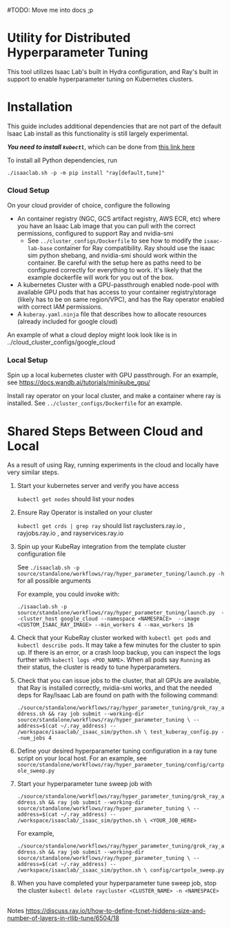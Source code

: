 #TODO: Move me into docs ;p

# Utility for Distributed Hyperparameter Tuning

This tool utilizes Isaac Lab's built in Hydra configuration, and Ray's built in support
to enable hyperparameter tuning on Kubernetes clusters.


# Installation

This guide includes additional dependencies that are not part of the default Isaac Lab install
as this functionality is still largely experimental.

***You need to install `kubectl`***, which can be done from [this link here](https://kubernetes.io/docs/tasks/tools/)

To install all Python dependencies, run

```
./isaaclab.sh -p -m pip install "ray[default,tune]"
```

### Cloud Setup

On your cloud provider of choice, configure the following

- An container registry (NGC, GCS artifact registry, AWS ECR, etc) where you have
	an Isaac Lab image that you can pull with the correct permissions, configured to 
	support Ray and nvidia-smi
	- See ```../cluster_configs/Dockerfile``` to see how to modify the ```isaac-lab-base```
		container for Ray compatibility. Ray should use the isaac sim python shebang, and nvidia-smi
		should work within the container. Be careful with the setup here as 
		paths need to be configured correctly for everything to work. It's likely that
		the example dockerfile will work for you out of the box.
- A kubernetes Cluster with a GPU-passthrough enabled node-pool with available
	GPU pods that has access to your container registry/storage (likely has to be on same region/VPC), 
	and has the Ray operator enabled with correct IAM permissions. 
- A ``kuberay.yaml.ninja`` file that describes how to allocate resources (already included for
	google cloud)

An example of what a cloud deploy might look look like is in ../cloud_cluster_configs/google_cloud


### Local Setup
Spin up a local kubernetes cluster with GPU passthrough.
For an example, see https://docs.wandb.ai/tutorials/minikube_gpu/

Install ray operator on your local cluster, and make a container where ray is installed. 
See ``../cluster_configs/Dockerfile`` for an example.


# Shared Steps Between Cloud and Local
As a result of using Ray, running experiments in the cloud and locally have very similar steps.

1. Start your kubernetes server and verify you have access

	``kubectl get nodes`` should list your nodes

2. Ensure Ray Operator is installed on your cluster

	``kubectl get crds | grep ray`` should list rayclusters.ray.io , rayjobs.ray.io , and
	rayservices.ray.io

2. Spin up your KubeRay integration from the template cluster configuration file

	See ``./isaaclab.sh -p source/standalone/workflows/ray/hyper_parameter_tuning/launch.py -h``
	for all possible arguments

	For example, you could invoke with: 

	``
	./isaaclab.sh -p source/standalone/workflows/ray/hyper_parameter_tuning/launch.py 
	 --cluster_host google_cloud --namespace <NAMESPACE>  --image <CUSTOM_ISAAC_RAY_IMAGE> --min_workers 4 --max_workers 16
	 ``

3. Check that your KubeRay cluster worked with `kubectl get pods` and `kubectl describe pods`.
	It may take a few minutes for the cluster to spin up. If there is an error, or a crash loop backup,
	you can inspect the logs further with ``kubectl logs <POD_NAME>``. When all pods
	say ``Running`` as their status, the cluster is ready to tune hyperparameters.

4. Check that you can issue jobs to the cluster, that all GPUs are available,
	that Ray is installed correctly, nvidia-smi works, and that the needed deps
	for Ray/Isaac Lab are found on path with the following command:

	``
	./source/standalone/workflows/ray/hyper_parameter_tuning/grok_ray_address.sh &&
	ray job submit --working-dir source/standalone/workflows/ray/hyper_parameter_tuning \
	--address=$(cat ~/.ray_address) -- /workspace/isaaclab/_isaac_sim/python.sh \
	test_kuberay_config.py --num_jobs 4
	``


4. Define your desired hyperparameter tuning configuration in a ray tune script on your local host.
	For an example, see ``source/standalone/workflows/ray/hyper_parameter_tuning/config/cartpole_sweep.py``

5. Start your hyperparameter tune sweep job with 

	``
	./source/standalone/workflows/ray/hyper_parameter_tuning/grok_ray_address.sh &&
	ray job submit --working-dir source/standalone/workflows/ray/hyper_parameter_tuning \
	--address=$(cat ~/.ray_address) -- /workspace/isaaclab/_isaac_sim/python.sh \
	<YOUR_JOB_HERE>
	``

	For example,

	``
	./source/standalone/workflows/ray/hyper_parameter_tuning/grok_ray_address.sh &&
	ray job submit --working-dir source/standalone/workflows/ray/hyper_parameter_tuning \
	--address=$(cat ~/.ray_address) -- /workspace/isaaclab/_isaac_sim/python.sh \
	config/cartpole_sweep.py 
	``
6. When you have completed your hyperparameter tune sweep job, stop the cluster
	``kubectl delete raycluster <CLUSTER_NAME> -n <NAMESPACE>``


##
Notes
https://discuss.ray.io/t/how-to-define-fcnet-hiddens-size-and-number-of-layers-in-rllib-tune/6504/18
